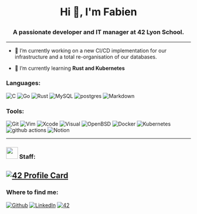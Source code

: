 # <p style="text-align: center;">Hi 👋, I'm Fabien
### <p style="text-align: center;">**A passionate developer and IT manager at 42 Lyon School.**
------


- 🔭 I’m currently working on a new CI/CD implementation for our infrastructure and a total re-organisation of our databases.

- 🌱 I’m currently learning **Rust and Kubernetes**

### **Languages:**
<img alt="C" src="https://img.shields.io/badge/C-222222.svg?&style=flat&logo=C&logoColor=A8B9CC" /></a>
<img alt="Go" src="https://img.shields.io/badge/Go-%23316192.svg?&style=flat&logo=Go&logoColor=FFFFFF" /></a>
<img alt="Rust" src="https://img.shields.io/badge/Rust-000000.svg?&style=flat&logo=Rust&logoColor=FFFFFF" /></a>
<img alt="MySQL" src="https://img.shields.io/badge/MySQL-4479A1.svg?&style=flat&logo=MySQL&logoColor=FFFFFF" /></a>
<img alt="postgres" src="https://img.shields.io/badge/postgres-%23316192.svg?style=flat&logo=postgresql&logoColor=white" /></a>
<img alt="Markdown" src="https://img.shields.io/badge/Markdown-000000.svg?&style=flat&logo=Markdown&logoColor=FFFFFF" /></a>





### **Tools:** 
<img alt="Git" src="https://img.shields.io/badge/-Git-F05032?style=flat&logo=Git&logoColor=white" /> <img alt="Vim" src="https://img.shields.io/badge/-Vim-019733?style=flat&logo=Vim&logoColor=white" /> <img alt="Xcode" src="https://img.shields.io/badge/-Xcode-147EFB?style=flat&logo=Xcode&logoColor=white" /> <img alt="Visual" src="https://img.shields.io/badge/-Visual-6C33AF?style=flat&logo=visual%20studio&logoColor=white" /> <img alt="OpenBSD" src="https://img.shields.io/badge/-OpenBSD-F2CA30?style=flat&logo=openbsd&logoColor=000000" /> <img alt="Docker" src="https://img.shields.io/badge/-Docker-46a2f1?style=flat&logo=docker&logoColor=white" /> <img alt="Kubernetes" src="https://img.shields.io/badge/-K8s-46a2f1?style=flat&logo=kubernetes&logoColor=white" /> <img alt="github actions" src="https://img.shields.io/badge/-Github_Actions-2088FF?style=flat&logo=github-actions&logoColor=white" /> <img alt="Notion" src="https://img.shields.io/badge/Notion-000000.svg?&style=flat&logo=Notion&logoColor=white" /></a>

------------



### **<img height="32" width="32" src="https://simpleicons.org/icons/42.svg"/> Staff:**
[![42 Profile Card](https://1337-readme.vercel.app/api/profile?cursus=42&dark=true&leet_logo=hide&login=oghma)](https://github.com/mohouyizme/1337-readme)
---------------
### **Where to find me:**
<p><a href="https://github.com/Umetsuno" target="_blank"><img alt="Github" src="https://img.shields.io/badge/GitHub-%2312100E.svg?&style=flat&logo=Github&logoColor=white" /></a>
<a href="https://www.linkedin.com/in/fabien-herraud-979b25108/" target="_blank"><img alt="LinkedIn" src="https://img.shields.io/badge/linkedin-%230077B5.svg?&style=flat&logo=linkedin&logoColor=white" /></a>
<a href="https://profile.intra.42.fr/users/oghma" target="_blank"><img alt="42" src="https://img.shields.io/badge/Staff-000000.svg?&style=flat&logo=42&logoColor=white" /></a>

</p>
